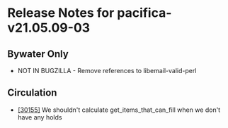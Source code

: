 
# Release Notes for pacifica-v21.05.09-03

## Bywater Only

- NOT IN BUGZILLA - Remove references to libemail-valid-perl

## Circulation

- [[30155]](http://bugs.koha-community.org/bugzilla3/show_bug.cgi?id=30155) We shouldn't calculate get_items_that_can_fill when we don't have any holds


